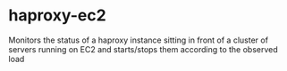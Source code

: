 haproxy-ec2
===========

Monitors the status of a haproxy instance sitting in front of a cluster of servers running on EC2 and starts/stops them according to the observed load

